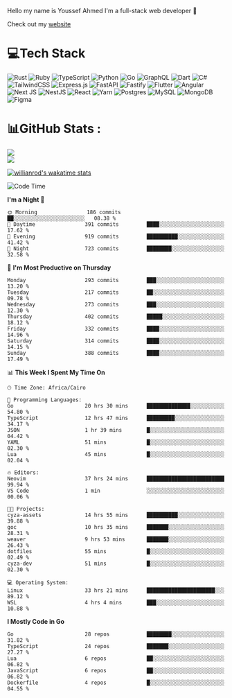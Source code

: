 Hello my name is Youssef Ahmed I'm a full-stack web developer 👋

Check out my [website](https://youssefahmed.vercel.app)
 
# 💻Tech Stack

![Rust](https://img.shields.io/badge/rust-%23000000.svg?style=for-the-badge&logo=rust&logoColor=white) ![Ruby](https://img.shields.io/badge/ruby-%23CC342D.svg?style=for-the-badge&logo=ruby&logoColor=white) ![TypeScript](https://img.shields.io/badge/typescript-%23007ACC.svg?style=for-the-badge&logo=typescript&logoColor=white) ![Python](https://img.shields.io/badge/python-3670A0?style=for-the-badge&logo=python&logoColor=ffdd54) ![Go](https://img.shields.io/badge/go-%2300ADD8.svg?style=for-the-badge&logo=go&logoColor=white) ![GraphQL](https://img.shields.io/badge/-GraphQL-E10098?style=for-the-badge&logo=graphql&logoColor=white) ![Dart](https://img.shields.io/badge/dart-%230175C2.svg?style=for-the-badge&logo=dart&logoColor=white) ![C#](https://img.shields.io/badge/c%23-%23239120.svg?style=for-the-badge&logo=c-sharp&logoColor=white) ![TailwindCSS](https://img.shields.io/badge/tailwindcss-%2338B2AC.svg?style=for-the-badge&logo=tailwind-css&logoColor=white) ![Express.js](https://img.shields.io/badge/express.js-%23404d59.svg?style=for-the-badge&logo=express&logoColor=%2361DAFB) ![FastAPI](https://img.shields.io/badge/FastAPI-005571?style=for-the-badge&logo=fastapi) ![Fastify](https://img.shields.io/badge/fastify-%23000000.svg?style=for-the-badge&logo=fastify&logoColor=white) ![Flutter](https://img.shields.io/badge/Flutter-%2302569B.svg?style=for-the-badge&logo=Flutter&logoColor=white) ![Angular](https://img.shields.io/badge/angular-%23DD0031.svg?style=for-the-badge&logo=angular&logoColor=white) ![Next JS](https://img.shields.io/badge/Next-black?style=for-the-badge&logo=next.js&logoColor=white) ![NestJS](https://img.shields.io/badge/nestjs-%23E0234E.svg?style=for-the-badge&logo=nestjs&logoColor=white) ![React](https://img.shields.io/badge/react-%2320232a.svg?style=for-the-badge&logo=react&logoColor=%2361DAFB) ![Yarn](https://img.shields.io/badge/yarn-%232C8EBB.svg?style=for-the-badge&logo=yarn&logoColor=white) ![Postgres](https://img.shields.io/badge/postgres-%23316192.svg?style=for-the-badge&logo=postgresql&logoColor=white) ![MySQL](https://img.shields.io/badge/mysql-%2300f.svg?style=for-the-badge&logo=mysql&logoColor=white) ![MongoDB](https://img.shields.io/badge/MongoDB-%234ea94b.svg?style=for-the-badge&logo=mongodb&logoColor=white)     ![Figma](https://img.shields.io/badge/figma-%23F24E1E.svg?style=for-the-badge&logo=figma&logoColor=white)

# 📊GitHub Stats :

![](https://github-readme-stats.vercel.app/api?username=joetifa2003&theme=tokyonight&hide_border=false&include_all_commits=false&count_private=false)<br/>
![](https://github-readme-streak-stats.herokuapp.com/?user=joetifa2003&theme=tokyonight&hide_border=false)<br/>

[![willianrod's wakatime stats](https://github-readme-stats.vercel.app/api/wakatime?username=joetifa2003&layout=compact)](https://github.com/anuraghazra/github-readme-stats)
<!--START_SECTION:waka-->
![Code Time](http://img.shields.io/badge/Code%20Time-3%2C787%20hrs%2030%20mins-blue)

**I'm a Night 🦉** 

```text
🌞 Morning                186 commits         ██░░░░░░░░░░░░░░░░░░░░░░░   08.38 % 
🌆 Daytime                391 commits         ████░░░░░░░░░░░░░░░░░░░░░   17.62 % 
🌃 Evening                919 commits         ██████████░░░░░░░░░░░░░░░   41.42 % 
🌙 Night                  723 commits         ████████░░░░░░░░░░░░░░░░░   32.58 % 
```
📅 **I'm Most Productive on Thursday** 

```text
Monday                   293 commits         ███░░░░░░░░░░░░░░░░░░░░░░   13.20 % 
Tuesday                  217 commits         ██░░░░░░░░░░░░░░░░░░░░░░░   09.78 % 
Wednesday                273 commits         ███░░░░░░░░░░░░░░░░░░░░░░   12.30 % 
Thursday                 402 commits         █████░░░░░░░░░░░░░░░░░░░░   18.12 % 
Friday                   332 commits         ████░░░░░░░░░░░░░░░░░░░░░   14.96 % 
Saturday                 314 commits         ████░░░░░░░░░░░░░░░░░░░░░   14.15 % 
Sunday                   388 commits         ████░░░░░░░░░░░░░░░░░░░░░   17.49 % 
```


📊 **This Week I Spent My Time On** 

```text
🕑︎ Time Zone: Africa/Cairo

💬 Programming Languages: 
Go                       20 hrs 30 mins      ██████████████░░░░░░░░░░░   54.80 % 
TypeScript               12 hrs 47 mins      █████████░░░░░░░░░░░░░░░░   34.17 % 
JSON                     1 hr 39 mins        █░░░░░░░░░░░░░░░░░░░░░░░░   04.42 % 
YAML                     51 mins             █░░░░░░░░░░░░░░░░░░░░░░░░   02.30 % 
Lua                      45 mins             █░░░░░░░░░░░░░░░░░░░░░░░░   02.04 % 

🔥 Editors: 
Neovim                   37 hrs 24 mins      █████████████████████████   99.94 % 
VS Code                  1 min               ░░░░░░░░░░░░░░░░░░░░░░░░░   00.06 % 

🐱‍💻 Projects: 
cyza-assets              14 hrs 55 mins      ██████████░░░░░░░░░░░░░░░   39.88 % 
goc                      10 hrs 35 mins      ███████░░░░░░░░░░░░░░░░░░   28.31 % 
weaver                   9 hrs 53 mins       ███████░░░░░░░░░░░░░░░░░░   26.43 % 
dotfiles                 55 mins             █░░░░░░░░░░░░░░░░░░░░░░░░   02.49 % 
cyza-dev                 51 mins             █░░░░░░░░░░░░░░░░░░░░░░░░   02.30 % 

💻 Operating System: 
Linux                    33 hrs 21 mins      ██████████████████████░░░   89.12 % 
WSL                      4 hrs 4 mins        ███░░░░░░░░░░░░░░░░░░░░░░   10.88 % 
```

**I Mostly Code in Go** 

```text
Go                       28 repos            ████████░░░░░░░░░░░░░░░░░   31.82 % 
TypeScript               24 repos            ███████░░░░░░░░░░░░░░░░░░   27.27 % 
Lua                      6 repos             ██░░░░░░░░░░░░░░░░░░░░░░░   06.82 % 
JavaScript               6 repos             ██░░░░░░░░░░░░░░░░░░░░░░░   06.82 % 
Dockerfile               4 repos             █░░░░░░░░░░░░░░░░░░░░░░░░   04.55 % 
```




<!--END_SECTION:waka-->

